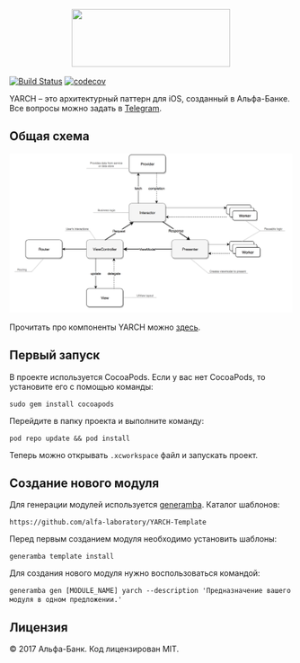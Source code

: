 <p align="center">
  <img src="https://i.imgur.com/ZcxzsEg.png" width="281.5" height="103"/>
</p>

[![Build Status](https://travis-ci.org/khramtsoff/YARCH-Examples.svg?branch=master)](https://travis-ci.org/khramtsoff/YARCH-Examples)
[![codecov](https://codecov.io/gh/khramtsoff/YARCH-Examples/branch/master/graph/badge.svg)](https://codecov.io/gh/khramtsoff/YARCH-Examples)

YARCH – это архитектурный паттерн для iOS, созданный в Альфа-Банке. Все вопросы можно задать в [Telegram](https://t.me/yarch_ios).

## Общая схема
![](YARCH-scheme.png)

Прочитать про компоненты YARCH можно [здесь](https://github.com/alfa-laboratory/YARCH-Examples/blob/master/GUIDE-rus.md).

## Первый запуск
В проекте используется CocoaPods. Если у вас нет CocoaPods, то установите его с помощью команды:

```
sudo gem install cocoapods
```

Перейдите в папку проекта и выполните команду:

```
pod repo update && pod install
```

Теперь можно открывать `.xcworkspace` файл и запускать проект.

## Создание нового модуля
Для генерации модулей используется [generamba](https://github.com/rambler-digital-solutions/Generamba). Каталог шаблонов:
```
https://github.com/alfa-laboratory/YARCH-Template
```

Перед первым созданием модуля необходимо установить шаблоны:
```
generamba template install
```

Для создания нового модуля нужно воспользоваться командой:
```
generamba gen [MODULE_NAME] yarch --description 'Предназначение вашего модуля в одном предложении.'
```

Лицензия
--------

© 2017 Альфа-Банк. Код лицензирован MIT.
